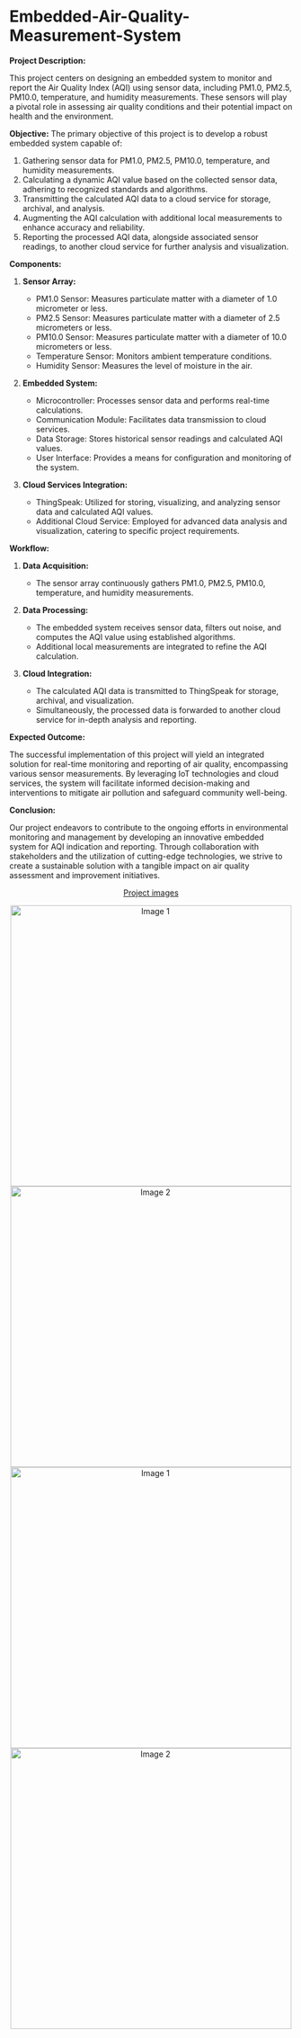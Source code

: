 # Embedded-Air-Quality-Measurement-System
**Project Description:**

This project centers on designing an embedded system to monitor and report the Air Quality Index (AQI) using sensor data, including PM1.0, PM2.5, PM10.0, temperature, and humidity measurements. These sensors will play a pivotal role in assessing air quality conditions and their potential impact on health and the environment.

**Objective:**
The primary objective of this project is to develop a robust embedded system capable of:

1. Gathering sensor data for PM1.0, PM2.5, PM10.0, temperature, and humidity measurements.
2. Calculating a dynamic AQI value based on the collected sensor data, adhering to recognized standards and algorithms.
3. Transmitting the calculated AQI data to a cloud service for storage, archival, and analysis.
4. Augmenting the AQI calculation with additional local measurements to enhance accuracy and reliability.
5. Reporting the processed AQI data, alongside associated sensor readings, to another cloud service for further analysis and visualization.

**Components:**

1. **Sensor Array:**
   - PM1.0 Sensor: Measures particulate matter with a diameter of 1.0 micrometer or less.
   - PM2.5 Sensor: Measures particulate matter with a diameter of 2.5 micrometers or less.
   - PM10.0 Sensor: Measures particulate matter with a diameter of 10.0 micrometers or less.
   - Temperature Sensor: Monitors ambient temperature conditions.
   - Humidity Sensor: Measures the level of moisture in the air.

2. **Embedded System:**
   - Microcontroller: Processes sensor data and performs real-time calculations.
   - Communication Module: Facilitates data transmission to cloud services.
   - Data Storage: Stores historical sensor readings and calculated AQI values.
   - User Interface: Provides a means for configuration and monitoring of the system.

3. **Cloud Services Integration:**
   - ThingSpeak: Utilized for storing, visualizing, and analyzing sensor data and calculated AQI values.
   - Additional Cloud Service: Employed for advanced data analysis and visualization, catering to specific project requirements.

**Workflow:**

1. **Data Acquisition:**
   - The sensor array continuously gathers PM1.0, PM2.5, PM10.0, temperature, and humidity measurements.

2. **Data Processing:**
   - The embedded system receives sensor data, filters out noise, and computes the AQI value using established algorithms.
   - Additional local measurements are integrated to refine the AQI calculation.

3. **Cloud Integration:**
   - The calculated AQI data is transmitted to ThingSpeak for storage, archival, and visualization.
   - Simultaneously, the processed data is forwarded to another cloud service for in-depth analysis and reporting.

**Expected Outcome:**

The successful implementation of this project will yield an integrated solution for real-time monitoring and reporting of air quality, encompassing various sensor measurements. By leveraging IoT technologies and cloud services, the system will facilitate informed decision-making and interventions to mitigate air pollution and safeguard community well-being.

**Conclusion:**

Our project endeavors to contribute to the ongoing efforts in environmental monitoring and management by developing an innovative embedded system for AQI indication and reporting. Through collaboration with stakeholders and the utilization of cutting-edge technologies, we strive to create a sustainable solution with a tangible impact on air quality assessment and improvement initiatives.
<p align="center"><ins>  Project images </ins></p>
<div align="center">
  <img src="https://drive.google.com/uc?export=view&id=1yZLoyRm_KqA0Rru7tVPt_xZBcA34tmbn" alt="Image 1" width="500"/>
  <img src="https://drive.google.com/uc?export=view&id=1y-q3IvvfvpQD_X9WKF0srpK_s1XjDYDN" alt="Image 2" width="500"/>
</div>
<div align="center">
  <img src="https://drive.google.com/uc?export=view&id=1UuYIaJ2UUKjKw1lsjapgiFBD-fyPxZL6" alt="Image 1" width="500"/>
  <img src="https://drive.google.com/uc?export=view&id=1D8-x0XYncjOy1EFt4-rTumuE7Eae6Qa4" alt="Image 2" width="500"/>
</div>
